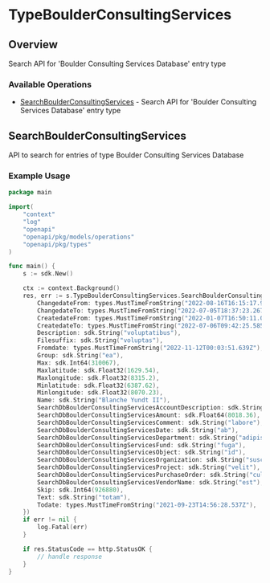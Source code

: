 # TypeBoulderConsultingServices

## Overview

Search API for 'Boulder Consulting Services Database' entry type

### Available Operations

* [SearchBoulderConsultingServices](#searchboulderconsultingservices) - Search API for 'Boulder Consulting Services Database' entry type

## SearchBoulderConsultingServices

API to search for entries of type Boulder Consulting Services Database

### Example Usage

```go
package main

import(
	"context"
	"log"
	"openapi"
	"openapi/pkg/models/operations"
	"openapi/pkg/types"
)

func main() {
    s := sdk.New()

    ctx := context.Background()
    res, err := s.TypeBoulderConsultingServices.SearchBoulderConsultingServices(ctx, operations.SearchBoulderConsultingServicesRequest{
        ChangedateFrom: types.MustTimeFromString("2022-08-16T16:15:17.905Z"),
        ChangedateTo: types.MustTimeFromString("2022-07-05T18:37:23.267Z"),
        CreatedateFrom: types.MustTimeFromString("2022-01-07T16:50:11.026Z"),
        CreatedateTo: types.MustTimeFromString("2022-07-06T09:42:25.585Z"),
        Description: sdk.String("voluptatibus"),
        Filesuffix: sdk.String("voluptas"),
        Fromdate: types.MustTimeFromString("2022-11-12T00:03:51.639Z"),
        Group: sdk.String("ea"),
        Max: sdk.Int64(310067),
        Maxlatitude: sdk.Float32(1629.54),
        Maxlongitude: sdk.Float32(8315.2),
        Minlatitude: sdk.Float32(6387.62),
        Minlongitude: sdk.Float32(8070.23),
        Name: sdk.String("Blanche Yundt II"),
        SearchDbBoulderConsultingServicesAccountDescription: sdk.String("porro"),
        SearchDbBoulderConsultingServicesAmount: sdk.Float64(8018.36),
        SearchDbBoulderConsultingServicesComment: sdk.String("labore"),
        SearchDbBoulderConsultingServicesDate: sdk.String("ab"),
        SearchDbBoulderConsultingServicesDepartment: sdk.String("adipisci"),
        SearchDbBoulderConsultingServicesFund: sdk.String("fuga"),
        SearchDbBoulderConsultingServicesObject: sdk.String("id"),
        SearchDbBoulderConsultingServicesOrganization: sdk.String("suscipit"),
        SearchDbBoulderConsultingServicesProject: sdk.String("velit"),
        SearchDbBoulderConsultingServicesPurchaseOrder: sdk.String("culpa"),
        SearchDbBoulderConsultingServicesVendorName: sdk.String("est"),
        Skip: sdk.Int64(926880),
        Text: sdk.String("totam"),
        Todate: types.MustTimeFromString("2021-09-23T14:56:28.537Z"),
    })
    if err != nil {
        log.Fatal(err)
    }

    if res.StatusCode == http.StatusOK {
        // handle response
    }
}
```
